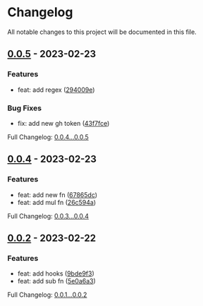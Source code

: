 # Changelog

All notable changes to this project will be documented in this file.

## [0.0.5] - 2023-02-23

### Features

- feat: add regex ([294009e])

### Bug Fixes

- fix: add new gh token ([43f7fce])

Full Changelog: [0.0.4...0.0.5]

## [0.0.4] - 2023-02-23

### Features

- feat: add new fn ([67865dc])
- feat: add mul fn ([26c594a])

Full Changelog: [0.0.3...0.0.4]

## [0.0.2] - 2023-02-22

### Features

- feat: add hooks ([9bde9f3])
- feat: add sub fn ([5e0a6a3])

Full Changelog: [0.0.1...0.0.2]

[0.0.5]: https://github.com/gustavocadev/deno-test/compare/0.0.4...0.0.5
[294009e]: https://github.com/gustavocadev/deno-test/commit/294009ee5e3b849b0075f7e69800700056270b6f
[43f7fce]: https://github.com/gustavocadev/deno-test/commit/43f7fce837dfd026adafd3d2103b2893495d457d
[0.0.4...0.0.5]: https://github.com/gustavocadev/deno-test/compare/0.0.4...0.0.5
[0.0.4]: https://github.com/gustavocadev/deno-test/compare/0.0.3...0.0.4
[67865dc]: https://github.com/gustavocadev/deno-test/commit/67865dc3ed060c0bfc8d9d04b61d8bceeb1d90ea
[26c594a]: https://github.com/gustavocadev/deno-test/commit/26c594a0c8090676bf3a9131fbe95de6ec5265de
[0.0.3...0.0.4]: https://github.com/gustavocadev/deno-test/compare/0.0.3...0.0.4
[0.0.2]: https://github.com/gustavocadev/deno-test/compare/0.0.1...0.0.2
[9bde9f3]: https://github.com/gustavocadev/deno-test/commit/9bde9f3b3f7c03392a2bddd1b30d79dd3c7a05d9
[5e0a6a3]: https://github.com/gustavocadev/deno-test/commit/5e0a6a3ff01f77ae0d3d2c3ff097359377128579
[0.0.1...0.0.2]: https://github.com/gustavocadev/deno-test/compare/0.0.1...0.0.2
